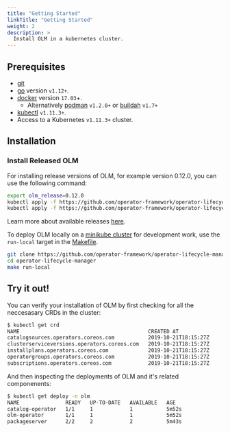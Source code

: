 ```yaml
---
title: "Getting Started"
linkTitle: "Getting Started"
weight: 2
description: >
  Install OLM in a kubernetes cluster.
---
```


## Prerequisites

- [git](https://git-scm.com/downloads)
- [go](https://golang.org/dl/) version `v1.12+`.
- [docker](https://docs.docker.com/install/) version `17.03`+.
  - Alternatively [podman](https://github.com/containers/libpod/blob/master/install.md) `v1.2.0+` or [buildah](https://github.com/containers/buildah/blob/master/install.md) `v1.7+`
- [kubectl](https://kubernetes.io/docs/tasks/tools/install-kubectl/) `v1.11.3+`.
- Access to a Kubernetes `v1.11.3+` cluster.

## Installation

### Install Released OLM
For installing release versions of OLM, for example version 0.12.0, you can use the following command:

```bash
export olm_release=0.12.0
kubectl apply -f https://github.com/operator-framework/operator-lifecycle-manager/releases/download/${olm_release}/crds.yaml
kubectl apply -f https://github.com/operator-framework/operator-lifecycle-manager/releases/download/${olm_release}/olm.yaml
```

Learn more about available releases [here](https://github.com/operator-framework/operator-lifecycle-manager/releases).


To deploy OLM locally on a [minikube cluster](https://kubernetes.io/docs/tasks/tools/install-minikube/) for development work, use the `run-local` target in the [Makefile](https://github.com/operator-framework/operator-lifecycle-manager/blob/master/Makefile).

```bash
git clone https://github.com/operator-framework/operator-lifecycle-manager.git
cd operator-lifecycle-manager
make run-local
```

## Try it out!

You can verify your installation of OLM by first checking for all the neccesasary CRDs in the cluster:

```bash
$ kubectl get crd
NAME                                          CREATED AT
catalogsources.operators.coreos.com           2019-10-21T18:15:27Z
clusterserviceversions.operators.coreos.com   2019-10-21T18:15:27Z
installplans.operators.coreos.com             2019-10-21T18:15:27Z
operatorgroups.operators.coreos.com           2019-10-21T18:15:27Z
subscriptions.operators.coreos.com            2019-10-21T18:15:27Z
```

And then inspecting the deployments of OLM and it's related componenents:

```bash
$ kubectl get deploy -n olm
NAME               READY   UP-TO-DATE   AVAILABLE   AGE
catalog-operator   1/1     1            1           5m52s
olm-operator       1/1     1            1           5m52s
packageserver      2/2     2            2           5m43s
```

